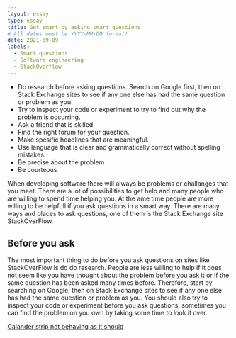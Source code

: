 ```yaml
---
layout: essay
type: essay
title: Get smart by asking smart questions  
# All dates must be YYYY-MM-DD format!
date: 2021-09-09
labels:
  - Smart questions
  - Software engineering 
  - StackOverflow
---
```


- Do research before asking questions. Search on Google first, then on Stack Exchange sites to see if any one else has had the same question or problem as you.
- Try to inspect your code or experiment to try to find out why the problem is occurring.
- Ask a friend that is skilled.
- Find the right forum for your question.
- Make spesific headlines that are meaningful.
- Use language that is clear and grammatically correct without spelling mistakes.
- Be precise about the problem
- Be courteous

When developing software there will always be problems or challanges that you meet. There are a lot of possibilities to get help 
and many people who are willing to spend time helping you. At the ame time people are more willing to be helpfull if you ask questions in a smart way. There are many ways and places to ask questions, one of them is the Stack Exchange site StackOverFlow.

## Before you ask
The most important thing to do before you ask questions on sites like StackOverFlow is do do research. People are less willing to help if it does not seem like you have thought about the problem before you ask it or if the same question has been asked many times before. Therefore, start by searching on Google, then on Stack Exchange sites to see if any one else has had the same question or problem as you. You should also try to inspect your code or experiment before you ask questions, sometimes you can find the problem on you own by taking some time to look it over.



[Calander strip not behaving as it should](https://stackoverflow.com/questions/69058935/calendar-strip-is-not-behaving-as-it-should)




